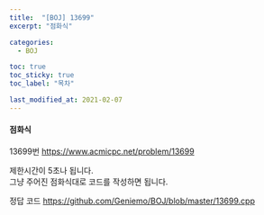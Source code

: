 ```yaml
---
title:  "[BOJ] 13699"
excerpt: "점화식"

categories:
  - BOJ

toc: true
toc_sticky: true
toc_label: "목차"

last_modified_at: 2021-02-07
---
```


#### 점화식

13699번 <https://www.acmicpc.net/problem/13699>

제한시간이 5초나 됩니다.<br>
그냥 주어진 점화식대로 코드를 작성하면 됩니다.

정답 코드 <https://github.com/Geniemo/BOJ/blob/master/13699.cpp>